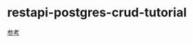 # restapi-postgres-crud-tutorial
 [参考](https://zenn.dev/numacci/articles/202101_java_restapi-postgres)
